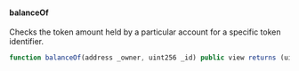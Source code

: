 #### balanceOf

Checks the token amount held by a particular account for a specific token identifier.

``` js
function balanceOf(address _owner, uint256 _id) public view returns (uint256 balance)
``` 